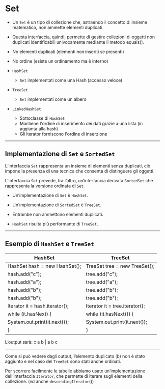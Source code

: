# Set

* Un `Set` è un tipo di collezione che, astraendo il concetto di insieme matematico, non ammette elementi duplicati.

* Questa interfaccia, quindi, permette di gestire collezioni di oggetti non duplicati identificabili univocamente mediante il metodo equals().

* No elementi duplicati (elementi non inseriti se presenti)
* No ordine (esiste un ordinamento ma è interno)
* `HashSet`
  * `Set` implementati come una Hash (accesso veloce)
* `TreeSet`
  *  `Set` implementati come un albero
* `LinkedHashSet`
  * Sottoclasse di `HashSet`
  * Mantiene l'ordine di inserimento dei dati grazie a una lista (in aggiunta alla hash)
  * Gli iterator forniscono l'ordine di inserzione

---

## Implementazione di `Set` e `SortedSet`

L’interfaccia `Set` rappresenta un insieme di elementi senza duplicati, ciò impone la presenza di una tecnica che consenta di distinguere gli oggetti. 

L’interfaccia `Set` prevede, tra l’altro, un’interfaccia derivata `SortedSet` che rappresenta la versione ordinata di `Set`.

* Un’implementazione di `Set` è `HashSet`.

* Un’implementazione di `SortedSet` è `TreeSet`.

* Entrambe non ammettono elementi duplicati.

* `HashSet` risulta più performante di `TreeSet`.

---

## Esempio di `HashSet` e `TreeSet`

HashSet | TreeSet
------------ | -------------
HashSet hash = new HashSet();	|	TreeSet tree = new TreeSet();
hash.add("c");			|		tree.add("c");
hash.add("a");			|		tree.add("a");
hash.add("b");			|		tree.add("b");
hash.add("b");			|		tree.add("b");
Iterator it = hash.iterator();	|	Iterator it = tree.iterator();
while (it.hasNext) {			|	while (it.hasNext()) {
   System.out.print(it.next());	|	System.out.print(it.next());
}				|			}

L’output sarà:
	c a b			|			a b c

---

Come si può vedere dagli output, l’elemento duplicato (b) non è stato aggiunto e nel caso del `TreeSet` sono stati anche ordinati.

Per scorrere facilmente le tabelle abbiamo usato un’implementazione dell’interfaccia `Iterator`, che permette di iterare sugli elementi della collezione. (vd anche `descendingIterator`())
